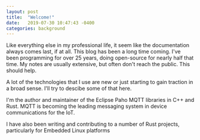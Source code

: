 ```yaml
---
layout: post
title:  "Welcome!"
date:   2019-07-30 10:47:43 -0400
categories: background
---
```

Like everything else in my professional life, it seem like the documentation always comes last, if at all. This blog has been a long time coming. I've been programming for over 25 years, doing open-source for nearly half that time. My notes are usually extensive, but often don't reach the public. This should help.

A lot of the technologies that I use are new or just starting to gain traction in a broad sense. I'll try to descibe some of that here.

I'm the author and maintainer of the Eclipse Paho MQTT libraries in C++ and Rust. MQTT is becoming the leading messaging system in device communications for the IoT.

I have also been writing and contributing to a number of Rust projects, particularly for Embedded Linux platforms